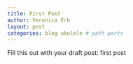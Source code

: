 ```yaml
---
title: First Post
author: Veronica Erb
layout: post
categories: blog ukulele # path parts
---
```


Fill this out with your draft post: first post
